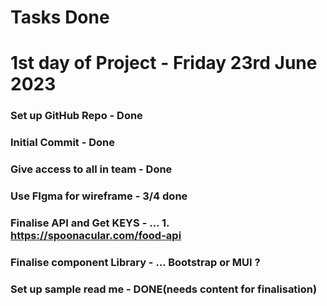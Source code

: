 # Tasks Done

# 1st day of Project - Friday 23rd June 2023

### Set up GitHub Repo - Done
### Initial Commit - Done
### Give access to all in team - Done
### Use FIgma for wireframe - 3/4 done
### Finalise API and Get KEYS - ... 1. https://spoonacular.com/food-api
### Finalise component Library - ... Bootstrap or MUI ?
### Set up sample read me - DONE(needs content for finalisation)
